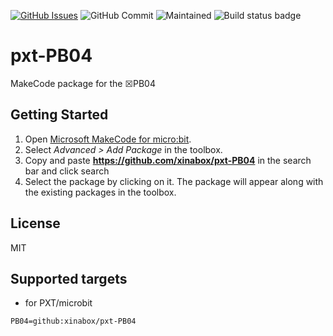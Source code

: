 [![GitHub Issues](https://img.shields.io/github/issues/xinabox/pxt-PB04.svg)](https://github.com/xinabox/pxt-PB04/issues) ![GitHub Commit](https://img.shields.io/github/last-commit/xinabox/pxt-PB04) ![Maintained](https://img.shields.io/maintenance/yes/2020) ![Build status badge](https://github.com/xinabox/pxt-PB04/workflows/MakeCode/badge.svg)

# pxt-PB04
MakeCode package for the ☒PB04

## Getting Started

1. Open [Microsoft MakeCode for micro:bit](https://makecode.microbit.org).
2. Select *Advanced > Add Package* in the toolbox.
3. Copy and paste **https://github.com/xinabox/pxt-PB04** in the search bar and click search
4. Select the package by clicking on it. The package will appear along with the existing packages in the toolbox.

## License

MIT

## Supported targets

* for PXT/microbit
```package
PB04=github:xinabox/pxt-PB04
```

